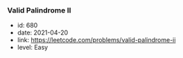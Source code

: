 ### Valid Palindrome II

* id: 680
* date: 2021-04-20
* link: https://leetcode.com/problems/valid-palindrome-ii
* level: Easy
